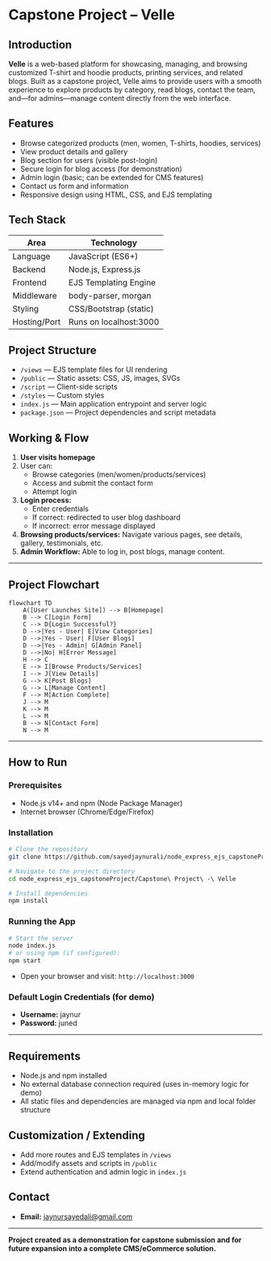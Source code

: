 # Capstone Project – Velle

## Introduction
**Velle** is a web-based platform for showcasing, managing, and browsing customized T-shirt and hoodie products, printing services, and related blogs. Built as a capstone project, Velle aims to provide users with a smooth experience to explore products by category, read blogs, contact the team, and—for admins—manage content directly from the web interface.

## Features
- Browse categorized products (men, women, T-shirts, hoodies, services)
- View product details and gallery
- Blog section for users (visible post-login)
- Secure login for blog access (for demonstration)
- Admin login (basic; can be extended for CMS features)
- Contact us form and information
- Responsive design using HTML, CSS, and EJS templating

## Tech Stack
| Area           | Technology                |
| -------------- | ------------------------ |
| Language       | JavaScript (ES6+)        |
| Backend        | Node.js, Express.js      |
| Frontend       | EJS Templating Engine    |
| Middleware     | body-parser, morgan      |
| Styling        | CSS/Bootstrap (static)   |
| Hosting/Port   | Runs on localhost:3000   |

## Project Structure
- `/views` — EJS template files for UI rendering
- `/public` — Static assets: CSS, JS, images, SVGs
- `/script` — Client-side scripts
- `/styles` — Custom styles
- `index.js` — Main application entrypoint and server logic
- `package.json` — Project dependencies and script metadata

## Working & Flow

1. **User visits homepage**
2. User can:
   - Browse categories (men/women/products/services)
   - Access and submit the contact form
   - Attempt login
3. **Login process:**
   - Enter credentials
   - If correct: redirected to user blog dashboard
   - If incorrect: error message displayed
4. **Browsing products/services:** Navigate various pages, see details, gallery, testimonials, etc.
5. **Admin Workflow:** Able to log in, post blogs, manage content.

---

## Project Flowchart

```mermaid
flowchart TD
    A([User Launches Site]) --> B[Homepage]
    B --> C[Login Form]
    C --> D{Login Successful?}
    D -->|Yes - User| E[View Categories]
    D -->|Yes - User| F[User Blogs]
    D -->|Yes - Admin| G[Admin Panel]
    D -->|No| H[Error Message]
    H --> C
    E --> I[Browse Products/Services]
    I --> J[View Details]
    G --> K[Post Blogs]
    G --> L[Manage Content]
    F --> M[Action Complete]
    J --> M
    K --> M
    L --> M
    B --> N[Contact Form]
    N --> M
```

---

## How to Run

### Prerequisites
- Node.js v14+ and npm (Node Package Manager)
- Internet browser (Chrome/Edge/Firefox)

### Installation

```bash
# Clone the repository
git clone https://github.com/sayedjaynurali/node_express_ejs_capstoneProject.git

# Navigate to the project directory
cd node_express_ejs_capstoneProject/Capstone\ Project\ -\ Velle

# Install dependencies
npm install
```

### Running the App

```bash
# Start the server
node index.js
# or using npm (if configured):
npm start
```
- Open your browser and visit: `http://localhost:3000`

### Default Login Credentials (for demo)
- **Username:** jaynur  
- **Password:** juned  

---

## Requirements
- Node.js and npm installed
- No external database connection required (uses in-memory logic for demo)
- All static files and dependencies are managed via npm and local folder structure

## Customization / Extending
- Add more routes and EJS templates in `/views`
- Add/modify assets and scripts in `/public`
- Extend authentication and admin logic in `index.js`

## Contact
- **Email:** jaynursayedali@gmail.com

---

**Project created as a demonstration for capstone submission and for future expansion into a complete CMS/eCommerce solution.**
